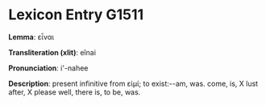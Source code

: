 # Lexicon Entry G1511

**Lemma**: εἶναι

**Transliteration (xlit)**: eînai

**Pronunciation**: i'-nahee

**Description**:
present infinitive from εἰμί; to exist:--am, was. come, is, X lust after, X please well, there is, to be, was.
